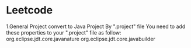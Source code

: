 # Leetcode
1.General Project convert to Java Project By ".project" file
  You need to add these properties to your ".project" file as follow:
  <natures>
	  <nature>org.eclipse.jdt.core.javanature</nature>
	</natures>
  <buildSpec>
		<buildCommand>
		  <name>org.eclipse.jdt.core.javabuilder</name>
		  <arguments>
		  </arguments>
	  </buildCommand>
	</buildSpec>
  
